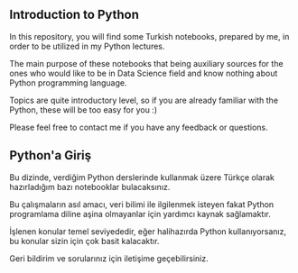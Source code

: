 ## Introduction to Python

In this repository, you will find some Turkish notebooks, prepared by me, in order to be utilized in my Python lectures. 

The main purpose of these notebooks that being auxiliary sources for the ones who would like to be in Data Science field and know nothing about Python programming language.

Topics are quite introductory level, so if you are already familiar with the Python, these will be too easy for you :)

Please feel free to contact me if you have any feedback or questions.


## Python'a Giriş

Bu dizinde, verdiğim Python derslerinde kullanmak üzere Türkçe olarak hazırladığım bazı notebooklar bulacaksınız. 

Bu çalışmaların asıl amacı, veri bilimi ile ilgilenmek isteyen fakat Python programlama diline aşina olmayanlar için yardımcı kaynak sağlamaktır.

İşlenen konular temel seviyededir, eğer halihazırda Python kullanıyorsanız, bu konular sizin için çok basit kalacaktır.

Geri bildirim ve sorularınız için iletişime geçebilirsiniz. 
